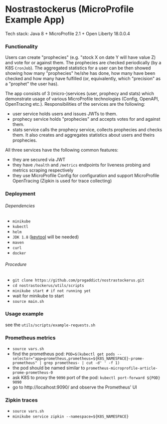 # Nostrastockerus (MicroProfile Example App)
Tech stack: Java 8 + MicroProfile 2.1 + Open Liberty 18.0.0.4

### Functionality
Users can create "prophecies" (e.g. "stock X on date Y will have value Z) and vote for or against them. The prophecies are checked periodically (by a K8S `CronJob`). The aggregated statistics for a user can be then showed showing how many "prophecies" he/she has done, how many have been checked and how many have fulfilled (or, equivalently, which "precision" as a "prophet" the user has).

The app consists of 3 (micro-)services (user, prophecy and stats) which demonstrate usage of various MicroProfile technologies (Config, OpenAPI, OpenTracing etc.). Responsibilities of the services are the following:
* user service holds users and issues JWTs to them.
* prophecy service holds "prophecies" and accepts votes for and against them.
* stats service calls the prophecy service, collects prophecies and checks them. It also creates and aggregates statistics about users and theirs prophecies.

All three services have the following common features:
* they are secured via JWT
* they have `/health` and `/metrics` endpoints for liveness probing and metrics scraping respectively
* they use MicroProfile Config for configuration and support MicroProfile OpenTracing (Zipkin is used for trace collecting)

### Deployment
###### Dependencies
* `minikube`
* `kubectl`
* `helm`
* `JDK 1.8` ([keytool](https://docs.oracle.com/javase/8/docs/technotes/tools/unix/keytool.html) will be needed)
* `maven`
* `curl`
* `docker`
###### Procedure
* `git clone https://github.com/progaddict/nostrastockerus.git`
* `cd nostrastockerus/utils/scripts`
* `minikube start # if not running yet`
* wait for minikube to start
* `source main.sh`

### Usage example
see the `utils/scripts/example-requests.sh`

### Prometheus metrics
* `source vars.sh`
* find the prometheus pod:
`POD=$(kubectl get pods --selector="app=prometheus,prometheus=${K8S_NAMESPACE}-prome-prometheus" | grep prometheus- | cut -d' ' -f 1)`
* the pod should be named similar to `prometheus-microprofile-article-prome-prometheus-0`
* ask K8S to proxy the `9090` port of the pod:
`kubectl port-forward ${POD} 9090`
* go to http://localhost:9090/ and observe the Prometheus' UI

### Zipkin traces
* `source vars.sh`
* `minikube service zipkin --namespace=${K8S_NAMESPACE}`
